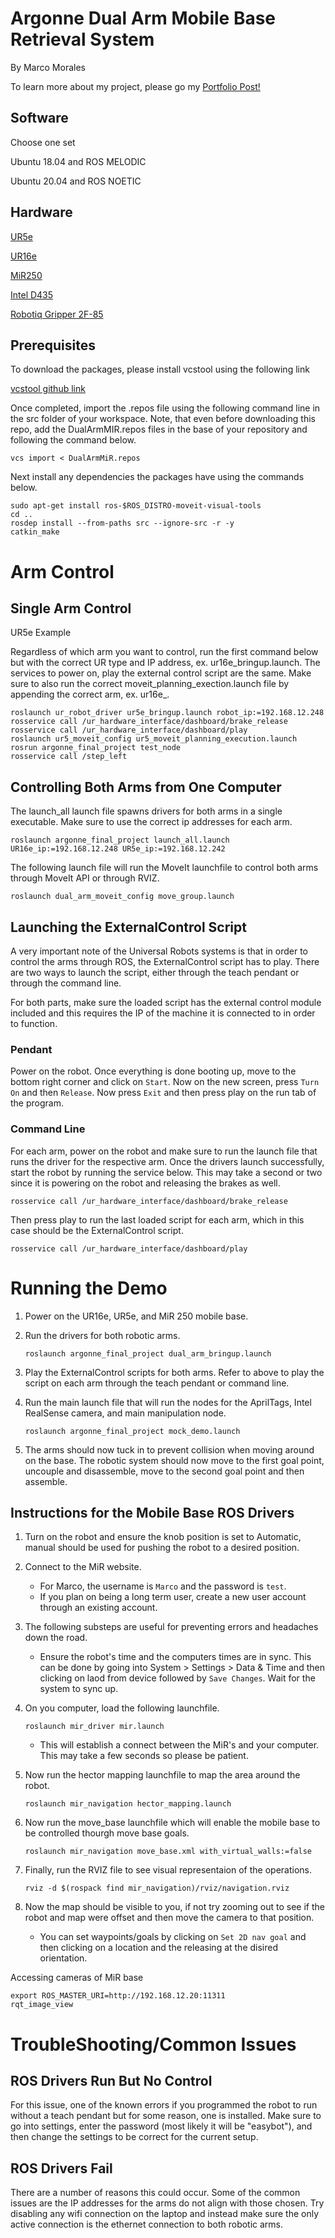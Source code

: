 # Argonne Dual Arm Mobile Base Retrieval System
By Marco Morales

To learn more about my project, please go my [Portfolio Post!](https://mmorales45.github.io/2022/09/23/IsotopeProject/)



## Software

Choose one set

Ubuntu 18.04 and ROS MELODIC 

Ubuntu 20.04 and ROS NOETIC

## Hardware

[UR5e](https://www.universal-robots.com/products/ur5-robot/)

[UR16e](https://www.universal-robots.com/products/ur16-robot/)

[MiR250](https://www.mobile-industrial-robots.com/solutions/robots/mir250/)

[Intel D435](https://www.intelrealsense.com/depth-camera-d435/)

[Robotiq Gripper 2F-85](https://robotiq.com/products/2f85-140-adaptive-robot-gripper)

## Prerequisites

To download the packages, please install vcstool using the following link

[vcstool github link](https://github.com/dirk-thomas/vcstool)

Once completed, import the .repos file using the following command line in the src folder of your workspace. Note, that even before downloading this repo, add the DualArmMIR.repos files in the base of your repository and following the command below.

```
vcs import < DualArmMiR.repos
```

Next install any dependencies the packages have using the commands below.

```
sudo apt-get install ros-$ROS_DISTRO-moveit-visual-tools
cd ..
rosdep install --from-paths src --ignore-src -r -y
catkin_make
```
# Arm Control

## Single Arm Control

UR5e Example

Regardless of which arm you want to control, run the first command below but with the correct UR type and IP address, ex. ur16e_bringup.launch. The services to power on, play the external control script are the same. Make sure to also run the correct moveit_planning_exection.launch file by appending the correct arm, ex. ur16e_.

```
roslaunch ur_robot_driver ur5e_bringup.launch robot_ip:=192.168.12.248
rosservice call /ur_hardware_interface/dashboard/brake_release
rosservice call /ur_hardware_interface/dashboard/play
roslaunch ur5_moveit_config ur5_moveit_planning_execution.launch
rosrun argonne_final_project test_node
rosservice call /step_left
```

## Controlling Both Arms from One Computer

The launch_all launch file spawns drivers for both arms in a single executable. Make sure to use the correct ip addresses for each arm. 

```
roslaunch argonne_final_project launch_all.launch UR16e_ip:=192.168.12.248 UR5e_ip:=192.168.12.242
```

The following launch file will run the MoveIt launchfile to control both arms through MoveIt API or through RVIZ.

```
roslaunch dual_arm_moveit_config move_group.launch
```

## Launching the ExternalControl Script

A very important note of the Universal Robots systems is that in order to control the arms through ROS, the ExternalControl script has to play. There are two ways to launch the script, either through the teach pendant or through the command line.

For both parts, make sure the loaded script has the external control module included and this requires the IP of the machine it is connected to in order to function.

### Pendant 

Power on the robot. Once everything is done booting up, move to the bottom right corner and click on `Start`. Now on the new screen, press `Turn On` and then `Release`. Now press `Exit` and then press play on the run tab of the program. 

### Command Line

For each arm, power on the robot and make sure to run the launch file that runs the driver for the respective arm. Once the drivers launch successfully, start the robot by running the service below. This may take a second or two since it is powering on the robot and releasing the brakes as well.
```
rosservice call /ur_hardware_interface/dashboard/brake_release
```

Then press play to run the last loaded script for each arm, which in this case should be the ExternalControl script.

```
rosservice call /ur_hardware_interface/dashboard/play
```

# Running the Demo

1. Power on the UR16e, UR5e, and MiR 250 mobile base. 

2. Run the drivers for both robotic arms.
    ```
    roslaunch argonne_final_project dual_arm_bringup.launch
    ```
    
3. Play the ExternalControl scripts for both arms. Refer to above to play the script on each arm through the teach pendant or command line. 

4. Run the main launch file that will run the nodes for the AprilTags, Intel RealSense camera, and main manipulation node.
    ```
    roslaunch argonne_final_project mock_demo.launch
    ```
    
5. The arms should now tuck in to prevent collision when moving around on the base. The robotic system should now move to the first goal point, uncouple and disassemble, move to the second goal point and then assemble.


## Instructions for the Mobile Base ROS Drivers

1. Turn on the robot and ensure the knob position is set to Automatic, manual should be used for pushing the robot to a desired position.

2. Connect to the MiR website.
    - For Marco, the username is `Marco` and the password is `test`.
    - If you plan on being a long term user, create a new user account through an existing account.

3. The following substeps are useful for preventing errors and headaches down the road.
    - Ensure the robot's time and the computers times are in sync. This can be done by going into System > Settings > Data & Time and then clicking on laod from device followed by `Save Changes`. Wait for the system to sync up. 

4. On you computer, load the following launchfile.
    ```
    roslaunch mir_driver mir.launch
    ``` 
    - This will establish a connect between the MiR's and your computer. This may take a few seconds so please be patient. 

5. Now run the hector mapping launchfile to map the area around the robot.
    ```
    roslaunch mir_navigation hector_mapping.launch
    ```

6. Now run the move_base launchfile which will enable the mobile base to be controlled thourgh move base goals.
    ```
    roslaunch mir_navigation move_base.xml with_virtual_walls:=false
    ```
7. Finally, run the RVIZ file to see visual representaion of the operations.
    ```
    rviz -d $(rospack find mir_navigation)/rviz/navigation.rviz
    ```
8. Now the map should be visible to you, if not try zooming out to see if the robot and map were offset and then move the camera to that position. 
    - You can set waypoints/goals by clicking on `Set 2D nav goal` and then clicking on a location and the  releasing at the disired orientation. 

Accessing cameras of MiR base
```
export ROS_MASTER_URI=http://192.168.12.20:11311
rqt_image_view
```

# TroubleShooting/Common Issues

## ROS Drivers Run But No Control

For this issue, one of the known errors if you programmed the robot to run without a teach pendant but for some reason, one is installed. Make sure to go into settings, enter the password (most likely it will be "easybot"), and then change the settings to be correct for the current setup.

## ROS Drivers Fail

There are a number of reasons this could occur. Some of the common issues are the IP addresses for the arms do not align with those chosen. Try disabling any wifi connection on the laptop and instead make sure the only active connection is the ethernet connection to both robotic arms. 
